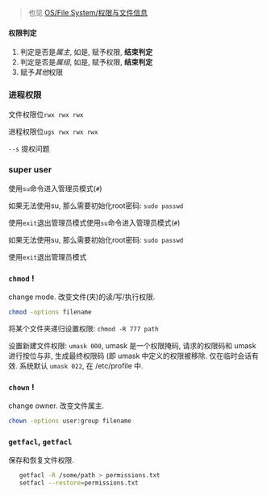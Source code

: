 > 也见 [OS/File System/权限与文件信息](../../Operating%20System/File%20System/权限与文件信息.md)

#### 权限判定

1. 判定是否是*属主*, 如是, 赋予权限, **结束判定**
2. 判定是否是*属组*, 如是, 赋予权限, **结束判定**
3. 赋予*其他*权限

### 进程权限

文件权限位`rwx rwx rwx`

进程权限位`ugs rwx rwx rwx`

`--s`
提权问题

### super user

使用`su`命令进入管理员模式(`#`)

如果无法使用su, 那么需要初始化root密码: `sudo passwd`

使用`exit`退出管理员模式使用`su`命令进入管理员模式(`#`)

如果无法使用su, 那么需要初始化root密码: `sudo passwd`

使用`exit`退出管理员模式

### `chmod` !

change mode. 改变文件(夹)的读/写/执行权限. 

```bash
chmod -options filename
```

将某个文件夹递归设置权限: `chmod -R 777 path`

设置新建文件权限: `umask 000`, umask 是一个权限掩码, 请求的权限码和 umask 进行按位与非, 生成最终权限码 (即 umask 中定义的权限被移除. 仅在临时会话有效. 系统默认 `umask 022`, 在 /etc/profile 中.

### `chown` !

change owner. 改变文件属主.

```bash
chown -options user:group filename
```

### `getfacl`, `getfacl`

保存和恢复文件权限.

```bash
   getfacl -R /some/path > permissions.txt
   setfacl --restore=permissions.txt
```